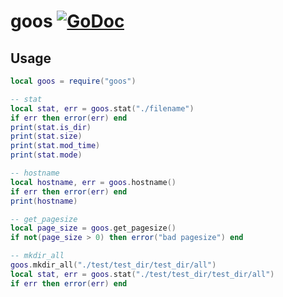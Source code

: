 # goos [![GoDoc](https://godoc.org/github.com/lovercode/gopher-lua-libs/goos?status.svg)](https://godoc.org/github.com/lovercode/gopher-lua-libs/goos)

## Usage

```lua
local goos = require("goos")

-- stat
local stat, err = goos.stat("./filename")
if err then error(err) end
print(stat.is_dir)
print(stat.size)
print(stat.mod_time)
print(stat.mode)

-- hostname
local hostname, err = goos.hostname()
if err then error(err) end
print(hostname)

-- get_pagesize
local page_size = goos.get_pagesize()
if not(page_size > 0) then error("bad pagesize") end

-- mkdir_all
goos.mkdir_all("./test/test_dir/test_dir/all")
local stat, err = goos.stat("./test/test_dir/test_dir/all")
if err then error(err) end
```
